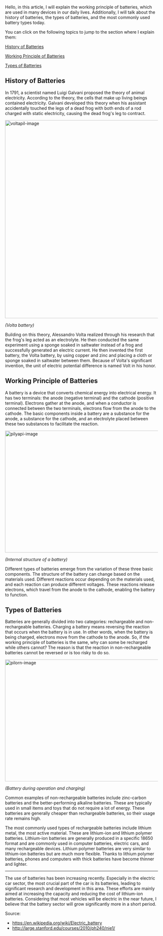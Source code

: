
Hello, in this article, I will explain the working principle of batteries, which are used in many devices in our daily lives. Additionally, I will talk about the history of batteries, the types of batteries, and the most commonly used battery types today.

You can click on the following topics to jump to the section where I explain them:

[History of Batteries](#m1)

[Working Principle of Batteries](#m2)

[Types of Batteries](#m3)

<div id="m1"></div>

## History of Batteries
In 1791, a scientist named Luigi Galvani proposed the theory of animal electricity. According to the theory, the cells that make up living beings contained electricity. Galvani developed this theory when his assistant accidentally touched the legs of a dead frog with both ends of a rod charged with static electricity, causing the dead frog's leg to contract.

<img src="./voltapili2.jpg" alt="voltapil-image"  width="650"/>

*(Volta battery)*

Building on this theory, Alessandro Volta realized through his research that the frog's leg acted as an electrolyte. He then conducted the same experiment using a sponge soaked in saltwater instead of a frog and successfully generated an electric current. He then invented the first battery, the Volta battery, by using copper and zinc and placing a cloth or sponge soaked in saltwater between them. Because of Volta's significant invention, the unit of electric potential difference is named Volt in his honor.

<div id="m2"></div>

## Working Principle of Batteries

A battery is a device that converts chemical energy into electrical energy. It has two terminals: the anode (negative terminal) and the cathode (positive terminal). Electrons gather at the anode, and when a conductor is connected between the two terminals, electrons flow from the anode to the cathode. The basic components inside a battery are a substance for the anode, a substance for the cathode, and an electrolyte placed between these two substances to facilitate the reaction.

<img src="./pilyapi.png" alt="pilyapi-image" height="400" width="650"/>

*(Internal structure of a battery)*

Different types of batteries emerge from the variation of these three basic components. The structure of the battery can change based on the materials used. Different reactions occur depending on the materials used, and each reaction can produce different voltages. These reactions release electrons, which travel from the anode to the cathode, enabling the battery to function.

<div id="m3"></div>

## Types of Batteries

Batteries are generally divided into two categories: rechargeable and non-rechargeable batteries. Charging a battery means reversing the reaction that occurs when the battery is in use. In other words, when the battery is being charged, electrons move from the cathode to the anode. So, if the working principle of batteries is the same, why can some be recharged while others cannot? The reason is that the reaction in non-rechargeable batteries cannot be reversed or is too risky to do so.

<img src="./pilorn.gif" alt="pilorn-image" height="400" width="650"/>

*(Battery during operation and charging)*

Common examples of non-rechargeable batteries include zinc-carbon batteries and the better-performing alkaline batteries. These are typically used in small items and toys that do not require a lot of energy. These batteries are generally cheaper than rechargeable batteries, so their usage rate remains high.

The most commonly used types of rechargeable batteries include lithium metal, the most active material. These are lithium-ion and lithium polymer batteries. Lithium-ion batteries are generally produced in a specific 18650 format and are commonly used in computer batteries, electric cars, and many rechargeable devices. Lithium polymer batteries are very similar to lithium-ion batteries but are much more flexible. Thanks to lithium polymer batteries, phones and computers with thick batteries have become thinner and lighter.

---

The use of batteries has been increasing recently. Especially in the electric car sector, the most crucial part of the car is its batteries, leading to significant research and development in this area. These efforts are mainly aimed at increasing the capacity and reducing the cost of lithium-ion batteries. Considering that most vehicles will be electric in the near future, I believe that the battery sector will grow significantly more in a short period.

Source:

* <https://en.wikipedia.org/wiki/Electric_battery>
* <http://large.stanford.edu/courses/2010/ph240/nie1/>




